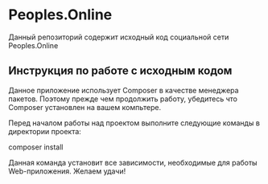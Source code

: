 # Peoples.Online

Данный репозиторий содержит исходный код социальной сети Peoples.Online

## Инструкция по работе с исходным кодом

Данное приложение использует Composer в качестве менеджера пакетов.
Поэтому прежде чем продолжить работу, убедитесь что Composer установлен на
вашем компьтере.

Перед началом работы над проектом выполните следующие команды в директории
проекта:

  composer install

Данная команда установит все зависимости, необходимые для работы
Web-приложения. Желаем удачи!
